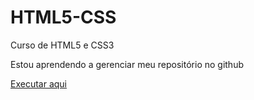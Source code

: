 # HTML5-CSS

Curso de HTML5 e CSS3

Estou aprendendo a gerenciar meu repositório no github

<a href="https://aysllanpereira.github.io/HTML5-CSS/exercícios1/projeto/index.html/">Executar aqui</a>